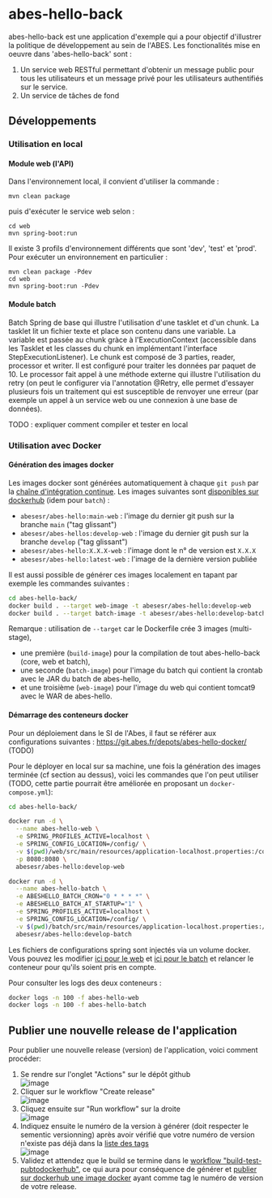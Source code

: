 # abes-hello-back

abes-hello-back est une application d'exemple qui a pour objectif d'illustrer la politique de développement au sein de l'ABES.
Les fonctionalités mise en oeuvre dans 'abes-hello-back' sont :
1. Un service web RESTful permettant d'obtenir un message public pour tous les utilisateurs et un message privé pour les utilisateurs authentifiés sur le  service.
2. Un service de tâches de fond 

## Développements

### Utilisation en local

#### Module web (l'API)

Dans l'environnement local, il convient d'utiliser la commande :

    mvn clean package   
    
puis d'exécuter le service web selon :
 
    cd web
    mvn spring-boot:run
    
Il existe 3 profils d'environnement différents que sont 'dev', 'test' et 'prod'. Pour exécuter un environnement en particulier : 

    mvn clean package -Pdev
    cd web
    mvn spring-boot:run -Pdev   

#### Module batch

Batch Spring de base qui illustre l'utilisation d'une tasklet et d'un chunk.
La tasklet lit un fichier texte et place son contenu dans une variable.
La variable est passée au chunk gràce à l'ExecutionContext (accessible dans les Tasklet et les classes du chunk en implémentant l'interface StepExecutionListener).
Le chunk est composé de 3 parties, reader, processor et writer.
Il est configuré pour traiter les données par paquet de 10.
Le processor fait appel à une méthode externe qui illustre l'utilisation du retry (on peut le configurer via l'annotation @Retry, elle permet d'essayer plusieurs fois un traitement qui est susceptible de renvoyer une erreur (par exemple un appel à un service web ou une connexion à une base de données).

TODO : expliquer comment compiler et tester en local

### Utilisation avec Docker

#### Génération des images docker

Les images docker sont générées automatiquement à chaque ``git push`` par la [chaîne d'intégration continue](https://github.com/abes-esr/abes-hello-back/actions/workflows/build-test-pubtodockerhub.yml). Les images suivantes sont [disponibles sur dockerhub](https://hub.docker.com/r/abesesr/abes-hello/tags) (idem pour ``batch``) :
- ``abesesr/abes-hello:main-web`` : l'image du dernier git push sur la branche ``main`` ("tag glissant")
- ``abesesr/abes-hellos:develop-web`` : l'image du dernier git push sur la branche ``develop`` ("tag glissant")
- ``abesesr/abes-hello:X.X.X-web`` : l'image dont le n° de version est ``X.X.X``
- ``abesesr/abes-hello:latest-web`` : l'image de la dernière version publiée

Il est aussi possible de générer ces images localement en tapant par exemple les commandes suivantes :
```bash
cd abes-hello-back/
docker build . --target web-image -t abesesr/abes-hello:develop-web
docker build . --target batch-image -t abesesr/abes-hello:develop-batch
```

Remarque : utilisation de ``--target`` car le Dockerfile crée 3 images (multi-stage),
- une première (``build-image``) pour la compilation de tout abes-hello-back (core, web et batch),
- une seconde (``batch-image``) pour l'image du batch qui contient la crontab avec le JAR du batch de abes-hello,
- et une troisième (``web-image``) pour l'image du web qui contient tomcat9 avec le WAR de abes-hello.

#### Démarrage des conteneurs docker

Pour un déploiement dans le SI de l'Abes, il faut se référer aux configurations suivantes :
https://git.abes.fr/depots/abes-hello-docker/ (TODO)

Pour le déployer en local sur sa machine, une fois la génération des images terminée (cf section au dessus), voici les commandes que l'on peut utiliser (TODO, cette partie pourrait être améliorée en proposant un ``docker-compose.yml``):
```bash
cd abes-hello-back/

docker run -d \
  --name abes-hello-web \
  -e SPRING_PROFILES_ACTIVE=localhost \
  -e SPRING_CONFIG_LOCATION=/config/ \
  -v $(pwd)/web/src/main/resources/application-localhost.properties:/config/application-localhost.properties \
  -p 8080:8080 \
  abesesr/abes-hello:develop-web

docker run -d \
  --name abes-hello-batch \
  -e ABESHELLO_BATCH_CRON="0 * * * *" \
  -e ABESHELLO_BATCH_AT_STARTUP="1" \
  -e SPRING_PROFILES_ACTIVE=localhost \
  -e SPRING_CONFIG_LOCATION=/config/ \
  -v $(pwd)/batch/src/main/resources/application-localhost.properties:/config/application-localhost.properties \
  abesesr/abes-hello:develop-batch
```
Les fichiers de configurations spring sont injectés via un volume docker. Vous pouvez les modifier [ici pour le web](https://github.com/abes-esr/abes-hello-back/blob/main/batch/src/main/resources/application-localhost.properties) et [ici pour le batch](https://github.com/abes-esr/abes-hello-back/blob/main/batch/src/main/resources/application-localhost.properties) et relancer le conteneur pour qu'ils soient pris en compte.


Pour consulter les logs des deux conteneurs :
```bash
docker logs -n 100 -f abes-hello-web
docker logs -n 100 -f abes-hello-batch
```



## Publier une nouvelle release de l'application

Pour publier une nouvelle release (version) de l'application, voici comment procéder:
1. Se rendre sur l'onglet "Actions" sur le dépôt github  
   ![image](https://user-images.githubusercontent.com/328244/159044287-67c7131f-8663-4452-b7fa-55aa8c695692.png)
2. Cliquer sur le workflow "Create release"  
   ![image](https://user-images.githubusercontent.com/328244/159044427-d36ae0d6-51cc-4f69-a855-097c162ba100.png)
3. Cliquez ensuite sur "Run workflow" sur la droite  
   ![image](https://user-images.githubusercontent.com/328244/159044539-57b57fba-15b8-440d-94e7-1ee859566a04.png)
4. Indiquez ensuite le numéro de la version à générer (doit respecter le sementic versionning) après avoir vérifié que votre numéro de version n'existe pas déjà dans la [liste des tags](https://github.com/abes-esr/abes-hello-back/tags)  
   ![image](https://user-images.githubusercontent.com/328244/159044729-e9cc0d7a-abe3-401f-a246-84e577670493.png)
5. Validez et attendez que le build se termine dans le [workflow "build-test-pubtodockerhub"](https://github.com/abes-esr/abes-hello-back/actions/workflows/build-test-pubtodockerhub.yml), ce qui aura pour conséquence  de générer et [publier sur dockerhub une image docker](https://hub.docker.com/r/abesesr/abes-hello/) ayant comme tag le numéro de version de votre release.
